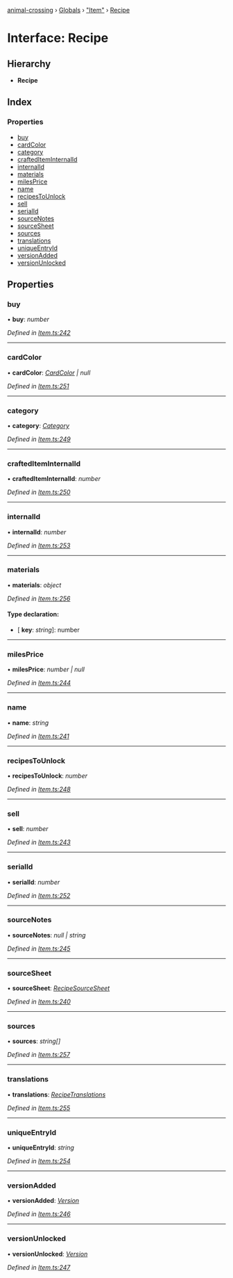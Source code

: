 [animal-crossing](../README.md) › [Globals](../globals.md) › ["Item"](../modules/_item_.md) › [Recipe](_item_.recipe.md)

# Interface: Recipe

## Hierarchy

* **Recipe**

## Index

### Properties

* [buy](_item_.recipe.md#buy)
* [cardColor](_item_.recipe.md#cardcolor)
* [category](_item_.recipe.md#category)
* [craftedItemInternalId](_item_.recipe.md#craftediteminternalid)
* [internalId](_item_.recipe.md#internalid)
* [materials](_item_.recipe.md#materials)
* [milesPrice](_item_.recipe.md#milesprice)
* [name](_item_.recipe.md#name)
* [recipesToUnlock](_item_.recipe.md#recipestounlock)
* [sell](_item_.recipe.md#sell)
* [serialId](_item_.recipe.md#serialid)
* [sourceNotes](_item_.recipe.md#sourcenotes)
* [sourceSheet](_item_.recipe.md#sourcesheet)
* [sources](_item_.recipe.md#sources)
* [translations](_item_.recipe.md#translations)
* [uniqueEntryId](_item_.recipe.md#uniqueentryid)
* [versionAdded](_item_.recipe.md#versionadded)
* [versionUnlocked](_item_.recipe.md#versionunlocked)

## Properties

###  buy

• **buy**: *number*

*Defined in [Item.ts:242](https://github.com/Norviah/animal-crossing/blob/87636f7/module/types/Item.ts#L242)*

___

###  cardColor

• **cardColor**: *[CardColor](../enums/_item_.cardcolor.md) | null*

*Defined in [Item.ts:251](https://github.com/Norviah/animal-crossing/blob/87636f7/module/types/Item.ts#L251)*

___

###  category

• **category**: *[Category](../enums/_item_.category.md)*

*Defined in [Item.ts:249](https://github.com/Norviah/animal-crossing/blob/87636f7/module/types/Item.ts#L249)*

___

###  craftedItemInternalId

• **craftedItemInternalId**: *number*

*Defined in [Item.ts:250](https://github.com/Norviah/animal-crossing/blob/87636f7/module/types/Item.ts#L250)*

___

###  internalId

• **internalId**: *number*

*Defined in [Item.ts:253](https://github.com/Norviah/animal-crossing/blob/87636f7/module/types/Item.ts#L253)*

___

###  materials

• **materials**: *object*

*Defined in [Item.ts:256](https://github.com/Norviah/animal-crossing/blob/87636f7/module/types/Item.ts#L256)*

#### Type declaration:

* \[ **key**: *string*\]: number

___

###  milesPrice

• **milesPrice**: *number | null*

*Defined in [Item.ts:244](https://github.com/Norviah/animal-crossing/blob/87636f7/module/types/Item.ts#L244)*

___

###  name

• **name**: *string*

*Defined in [Item.ts:241](https://github.com/Norviah/animal-crossing/blob/87636f7/module/types/Item.ts#L241)*

___

###  recipesToUnlock

• **recipesToUnlock**: *number*

*Defined in [Item.ts:248](https://github.com/Norviah/animal-crossing/blob/87636f7/module/types/Item.ts#L248)*

___

###  sell

• **sell**: *number*

*Defined in [Item.ts:243](https://github.com/Norviah/animal-crossing/blob/87636f7/module/types/Item.ts#L243)*

___

###  serialId

• **serialId**: *number*

*Defined in [Item.ts:252](https://github.com/Norviah/animal-crossing/blob/87636f7/module/types/Item.ts#L252)*

___

###  sourceNotes

• **sourceNotes**: *null | string*

*Defined in [Item.ts:245](https://github.com/Norviah/animal-crossing/blob/87636f7/module/types/Item.ts#L245)*

___

###  sourceSheet

• **sourceSheet**: *[RecipeSourceSheet](../enums/_item_.recipesourcesheet.md)*

*Defined in [Item.ts:240](https://github.com/Norviah/animal-crossing/blob/87636f7/module/types/Item.ts#L240)*

___

###  sources

• **sources**: *string[]*

*Defined in [Item.ts:257](https://github.com/Norviah/animal-crossing/blob/87636f7/module/types/Item.ts#L257)*

___

###  translations

• **translations**: *[RecipeTranslations](_item_.recipetranslations.md)*

*Defined in [Item.ts:255](https://github.com/Norviah/animal-crossing/blob/87636f7/module/types/Item.ts#L255)*

___

###  uniqueEntryId

• **uniqueEntryId**: *string*

*Defined in [Item.ts:254](https://github.com/Norviah/animal-crossing/blob/87636f7/module/types/Item.ts#L254)*

___

###  versionAdded

• **versionAdded**: *[Version](../enums/_item_.version.md)*

*Defined in [Item.ts:246](https://github.com/Norviah/animal-crossing/blob/87636f7/module/types/Item.ts#L246)*

___

###  versionUnlocked

• **versionUnlocked**: *[Version](../enums/_item_.version.md)*

*Defined in [Item.ts:247](https://github.com/Norviah/animal-crossing/blob/87636f7/module/types/Item.ts#L247)*
